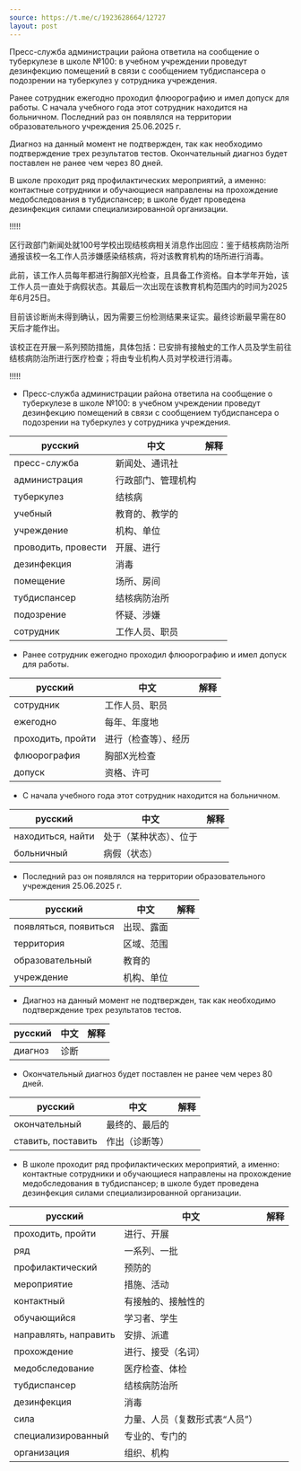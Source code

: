 ```yaml
---
source: https://t.me/c/1923628664/12727
layout: post
---
```


Пресс-служба администрации района ответила на сообщение о туберкулезе в школе №100: в учебном учреждении проведут дезинфекцию помещений в связи с сообщением тубдиспансера о подозрении на туберкулез у сотрудника учреждения.

Ранее сотрудник ежегодно проходил флюорографию и имел допуск для работы. С начала учебного года этот сотрудник находится на больничном. Последний раз он появлялся на территории образовательного учреждения 25.06.2025 г.

Диагноз на данный момент не подтвержден, так как необходимо подтверждение трех результатов тестов. Окончательный диагноз будет поставлен не ранее чем через 80 дней.

В школе проходит ряд профилактических мероприятий, а именно: контактные сотрудники и обучающиеся направлены на прохождение медобследования в тубдиспансер; в школе будет проведена дезинфекция силами специализированной организации.




!!!!!

区行政部门新闻处就100号学校出现结核病相关消息作出回应：鉴于结核病防治所通报该校一名工作人员涉嫌感染结核病，将对该教育机构的场所进行消毒。

此前，该工作人员每年都进行胸部X光检查，且具备工作资格。自本学年开始，该工作人员一直处于病假状态。其最后一次出现在该教育机构范围内的时间为2025年6月25日。

目前该诊断尚未得到确认，因为需要三份检测结果来证实。最终诊断最早需在80天后才能作出。

该校正在开展一系列预防措施，具体包括：已安排有接触史的工作人员及学生前往结核病防治所进行医疗检查；将由专业机构人员对学校进行消毒。

!!!!!


- Пресс-служба администрации района ответила на сообщение о туберкулезе в школе №100: в учебном учреждении проведут дезинфекцию помещений в связи с сообщением тубдиспансера о подозрении на туберкулез у сотрудника учреждения.

| русский | 中文 | 解释
| ---|---|---
| пресс-служба | 新闻处、通讯社 |
| администрация | 行政部门、管理机构 |
| туберкулез | 结核病 |
| учебный | 教育的、教学的 |
| учреждение | 机构、单位 |
| проводить, провести | 开展、进行 |
| дезинфекция | 消毒 |
| помещение | 场所、房间 |
| тубдиспансер | 结核病防治所 |
| подозрение | 怀疑、涉嫌 |
| сотрудник | 工作人员、职员 |


- Ранее сотрудник ежегодно проходил флюорографию и имел допуск для работы.

| русский | 中文 | 解释
| ---|---|---
| сотрудник | 工作人员、职员 |
| ежегодно | 每年、年度地 |
| проходить, пройти | 进行（检查等）、经历 |
| флюорография | 胸部X光检查 |
| допуск | 资格、许可 |


- С начала учебного года этот сотрудник находится на больничном.

| русский | 中文 | 解释
| ---|---|---
| находиться, найти | 处于（某种状态）、位于 |
| больничный | 病假（状态） |


- Последний раз он появлялся на территории образовательного учреждения 25.06.2025 г.

| русский | 中文 | 解释
| ---|---|---
| появляться, появиться | 出现、露面 |
| территория | 区域、范围 |
| образовательный | 教育的 |
| учреждение | 机构、单位 |


- Диагноз на данный момент не подтвержден, так как необходимо подтверждение трех результатов тестов.

| русский | 中文 | 解释
| ---|---|---
| диагноз | 诊断 |

- Окончательный диагноз будет поставлен не ранее чем через 80 дней.

| русский | 中文 | 解释
| ---|---|---
| окончательный | 最终的、最后的 |
| ставить, поставить | 作出（诊断等） |

- В школе проходит ряд профилактических мероприятий, а именно: контактные сотрудники и обучающиеся направлены на прохождение медобследования в тубдиспансер; в школе будет проведена дезинфекция силами специализированной организации.

| русский | 中文 | 解释
| ---|---|---
| проходить, пройти | 进行、开展 |
| ряд | 一系列、一批 |
| профилактический | 预防的 |
| мероприятие | 措施、活动 |
| контактный | 有接触的、接触性的 |
| обучающийся | 学习者、学生 |
| направлять, направить | 安排、派遣 |
| прохождение | 进行、接受（名词） |
| медобследование | 医疗检查、体检 |
| тубдиспансер | 结核病防治所 |
| дезинфекция | 消毒 |
| сила | 力量、人员（复数形式表“人员”） |
| специализированный | 专业的、专门的 |
| организация | 组织、机构 |